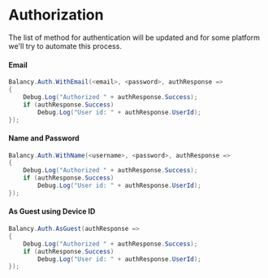 # Authorization

The list of method for authentication will be updated and for some platform we'll try to automate this process.

#### Email

```csharp fct_label="Unity"
Balancy.Auth.WithEmail(<email>, <password>, authResponse =>
{
    Debug.Log("Authorized " + authResponse.Success);
    if (authResponse.Success)
        Debug.Log("User id: " + authResponse.UserId);
});
```

#### Name and Password

```csharp fct_label="Unity"
Balancy.Auth.WithName(<username>, <password>, authResponse =>
{
    Debug.Log("Authorized " + authResponse.Success);
    if (authResponse.Success)
        Debug.Log("User id: " + authResponse.UserId);
});
```

#### As Guest using Device ID

```csharp fct_label="Unity"
Balancy.Auth.AsGuest(authResponse =>
{
    Debug.Log("Authorized " + authResponse.Success);
    if (authResponse.Success)
        Debug.Log("User id: " + authResponse.UserId);
});
```

